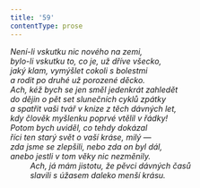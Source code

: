 ```yaml
---
title: '59'
contentType: prose
---
```


_Není-li vskutku nic nového na zemi,  
bylo-li vskutku to, co je, už dříve všecko,  
jaký klam, vymýšlet cokoli s bolestmi  
a rodit po druhé už porozené děcko.  
Ach, kéž bych se jen směl jedenkrát zahledět  
do dějin o pět set slunečních cyklů zpátky  
a spatřit vaši tvář v knize z těch dávných let,  
kdy člověk myšlenku poprvé vtělil v řádky!  
Potom bych uviděl, co tehdy dokázal  
říci ten starý svět o vaší kráse, milý —  
zda jsme se zlepšili, nebo zda on byl dál,  
anebo jestli v tom věky nic nezměnily.  
         Ach, já mám jistotu, že pěvci dávných časů  
         slavili s úžasem daleko menší krásu._
